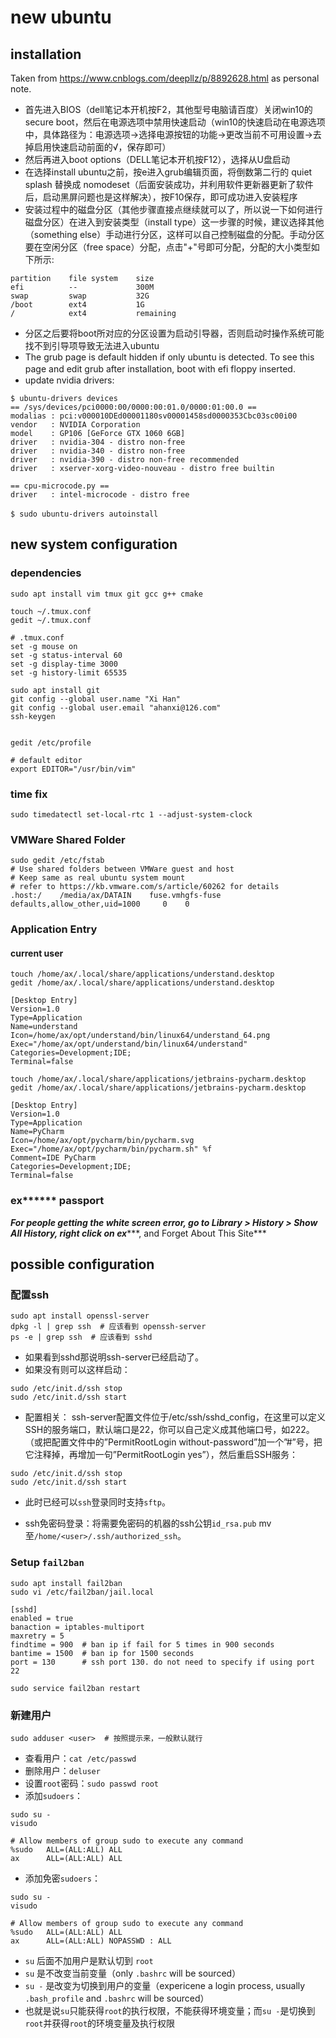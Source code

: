 # new ubuntu

## installation

Taken from https://www.cnblogs.com/deepllz/p/8892628.html as personal note. 

- 首先进入BIOS（dell笔记本开机按F2，其他型号电脑请百度）关闭win10的secure boot，然后在电源选项中禁用快速启动（win10的快速启动在电源选项中，具体路径为：电源选项→选择电源按钮的功能→更改当前不可用设置→去掉启用快速启动前面的√，保存即可）
- 然后再进入boot options（DELL笔记本开机按F12），选择从U盘启动
- 在选择install ubuntu之前，按e进入grub编辑页面，将倒数第二行的 quiet splash 替换成 nomodeset（后面安装成功，并利用软件更新器更新了软件后，启动黑屏问题也是这样解决），按F10保存，即可成功进入安装程序
- 安装过程中的磁盘分区（其他步骤直接点继续就可以了，所以说一下如何进行磁盘分区）在进入到安装类型（install type）这一步骤的时候，建议选择其他（something else）手动进行分区，这样可以自己控制磁盘的分配。手动分区要在空闲分区（free space）分配，点击"+"号即可分配，分配的大小类型如下所示:　 
        
```
partition    file system    size
efi          --             300M
swap         swap           32G
/boot        ext4           1G
/            ext4           remaining
```

- 分区之后要将boot所对应的分区设置为启动引导器，否则启动时操作系统可能找不到引导项导致无法进入ubuntu
　　 
- The grub page is default hidden if only ubuntu is detected. To see this page and edit grub after installation, boot with efi floppy inserted. 
　　 
- update nvidia drivers: 
        
```
$ ubuntu-drivers devices
== /sys/devices/pci0000:00/0000:00:01.0/0000:01:00.0 ==
modalias : pci:v000010DEd00001180sv00001458sd0000353Cbc03sc00i00
vendor   : NVIDIA Corporation
model    : GP106 [GeForce GTX 1060 6GB]
driver   : nvidia-304 - distro non-free
driver   : nvidia-340 - distro non-free
driver   : nvidia-390 - distro non-free recommended
driver   : xserver-xorg-video-nouveau - distro free builtin

== cpu-microcode.py ==
driver   : intel-microcode - distro free
　　 
$ sudo ubuntu-drivers autoinstall
```

## new system configuration

### dependencies

```
sudo apt install vim tmux git gcc g++ cmake

touch ~/.tmux.conf
gedit ~/.tmux.conf

# .tmux.conf
set -g mouse on
set -g status-interval 60
set -g display-time 3000
set -g history-limit 65535

sudo apt install git
git config --global user.name "Xi Han"
git config --global user.email "ahanxi@126.com"
ssh-keygen


gedit /etc/profile

# default editor
export EDITOR="/usr/bin/vim"
```

### time fix

```
sudo timedatectl set-local-rtc 1 --adjust-system-clock
```
    
### VMWare Shared Folder

```
sudo gedit /etc/fstab
# Use shared folders between VMWare guest and host
# Keep same as real ubuntu system mount 
# refer to https://kb.vmware.com/s/article/60262 for details
.host:/    /media/ax/DATAIN    fuse.vmhgfs-fuse    defaults,allow_other,uid=1000     0    0
```

### Application Entry

#### current user

```    
touch /home/ax/.local/share/applications/understand.desktop
gedit /home/ax/.local/share/applications/understand.desktop

[Desktop Entry]
Version=1.0
Type=Application
Name=understand
Icon=/home/ax/opt/understand/bin/linux64/understand_64.png
Exec="/home/ax/opt/understand/bin/linux64/understand"
Categories=Development;IDE;
Terminal=false

touch /home/ax/.local/share/applications/jetbrains-pycharm.desktop
gedit /home/ax/.local/share/applications/jetbrains-pycharm.desktop

[Desktop Entry]
Version=1.0
Type=Application
Name=PyCharm
Icon=/home/ax/opt/pycharm/bin/pycharm.svg
Exec="/home/ax/opt/pycharm/bin/pycharm.sh" %f
Comment=IDE PyCharm
Categories=Development;IDE;
Terminal=false
```

### ex****** passport

***For people getting the white screen error, go to Library > History > Show All History, right click on ex******, and Forget About This Site***

## possible configuration

### 配置ssh

```
sudo apt install openssl-server
dpkg -l | grep ssh  # 应该看到 openssh-server
ps -e | grep ssh  # 应该看到 sshd
```

- 如果看到sshd那说明ssh-server已经启动了。
- 如果没有则可以这样启动：

```
sudo /etc/init.d/ssh stop
sudo /etc/init.d/ssh start
```

- 配置相关：
ssh-server配置文件位于/etc/ssh/sshd_config，在这里可以定义SSH的服务端口，默认端口是22，你可以自己定义成其他端口号，如222。
（或把配置文件中的”PermitRootLogin without-password”加一个”#”号，把它注释掉，再增加一句”PermitRootLogin yes”），然后重启SSH服务：

```
sudo /etc/init.d/ssh stop
sudo /etc/init.d/ssh start
```

- 此时已经可以`ssh`登录同时支持`sftp`。

- ssh免密码登录：将需要免密码的机器的ssh公钥`id_rsa.pub` mv 至`/home/<user>/.ssh/authorized_ssh`。


### Setup `fail2ban`

```
sudo apt install fail2ban
sudo vi /etc/fail2ban/jail.local 

[sshd]
enabled = true
banaction = iptables-multiport
maxretry = 5
findtime = 900  # ban ip if fail for 5 times in 900 seconds
bantime = 1500  # ban ip for 1500 seconds
port = 130      # ssh port 130. do not need to specify if using port 22

sudo service fail2ban restart
```

### 新建用户

```
sudo adduser <user>  # 按照提示来，一般默认就行
```

- 查看用户：`cat /etc/passwd`
- 删除用户：`deluser`
- 设置`root`密码：`sudo passwd root`
- 添加`sudoers`：

```
sudo su - 
visudo

# Allow members of group sudo to execute any command
%sudo   ALL=(ALL:ALL) ALL
ax      ALL=(ALL:ALL) ALL
```

- 添加免密`sudoers`：

```
sudo su - 
visudo

# Allow members of group sudo to execute any command
%sudo   ALL=(ALL:ALL) ALL
ax      ALL=(ALL:ALL) NOPASSWD : ALL
```

- `su`  后面不加用户是默认切到 `root`
- `su`  是不改变当前变量（only `.bashrc` will be sourced）
- `su -` 是改变为切换到用户的变量（expericene a login process, usually `.bash_profile` and `.bashrc` will be sourced）
- 也就是说`su`只能获得`root`的执行权限，不能获得环境变量；而`su -`是切换到`root`并获得`root`的环境变量及执行权限
